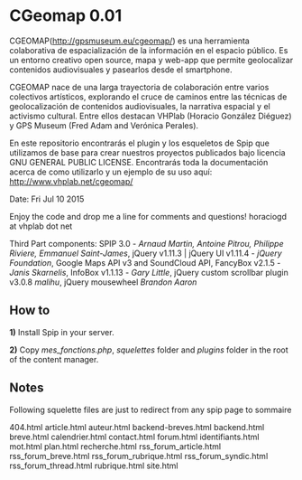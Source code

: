 CGeomap 0.01
==============


CGEOMAP(http://gpsmuseum.eu/cgeomap/) es una herramienta colaborativa de espacialización de la información en el espacio público. Es un entorno creativo open source, mapa y web-app que permite geolocalizar contenidos audiovisuales y pasearlos desde el smartphone.

CGEOMAP nace de una larga trayectoria de colaboración entre varios colectivos artísticos, explorando el cruce de caminos entre las técnicas de geolocalización de contenidos audiovisuales, la narrativa espacial y el activismo cultural. Entre ellos destacan VHPlab (Horacio González Diéguez) y GPS Museum (Fred Adam and Verónica Perales).

En este repositorio encontrarás el plugin y los esqueletos de Spip que utilizamos de base para crear nuestros proyectos publicados bajo licencia GNU GENERAL PUBLIC LICENSE. Encontrarás toda la documentación acerca de como utilizarlo y un ejemplo de su uso aquí: http://www.vhplab.net/cgeomap/

Date: Fri Jul 10 2015

Enjoy the code and drop me a line for comments and questions!
horaciogd at vhplab dot net

Third Part components: SPIP 3.0 - *Arnaud Martin, Antoine Pitrou, Philippe Riviere, Emmanuel Saint-James*, jQuery v1.11.3 | jQuery UI v1.11.4 - *jQuery Foundation*, Google Maps API v3 and SoundCloud API, FancyBox v2.1.5 - *Janis Skarnelis*,  InfoBox v1.1.13 - *Gary Little*, jQuery custom scrollbar plugin v3.0.8 *malihu*, jQuery mousewheel *Brandon Aaron*
 


How to
------

**1)** Install Spip in your server.

**2)** Copy *mes_fonctions.php*, *squelettes* folder and *plugins* folder in the root of the content manager.


Notes
------

Following squelette files are just to  redirect from any spip page to sommaire

404.html
article.html
auteur.html
backend-breves.html
backend.html
breve.html
calendrier.html
contact.html
forum.html
identifiants.html
mot.html
plan.html
recherche.html
rss_forum_article.html
rss_forum_breve.html
rss_forum_rubrique.html
rss_forum_syndic.html
rss_forum_thread.html
rubrique.html
site.html